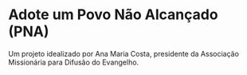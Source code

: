 # Adote um Povo Não Alcançado (PNA)

Um projeto idealizado por Ana Maria Costa, presidente da Associação Missionária para Difusão do Evangelho.
